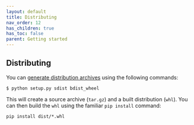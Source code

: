 ```yaml
---
layout: default
title: Distributing
nav_order: 12
has_children: true
has_toc: false
parent: Getting started
---
```

Distributing
------------
You can [generate distribution archives](https://packaging.python.org/tutorials/packaging-projects/#generating-distribution-archives) using the following commands:
```
$ python setup.py sdist bdist_wheel
```

This will create a source archive (`tar.gz`) and a built distribution (`whl`). You can then build the `whl` using the familiar `pip install` command:
```
pip install dist/*.whl
```